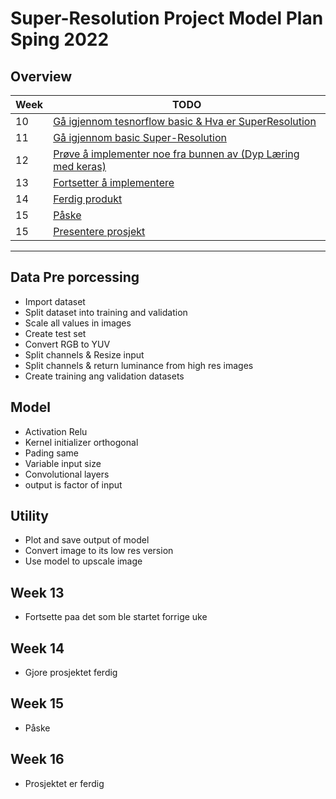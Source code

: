# Super-Resolution Project Model Plan Sping 2022

## Overview

| Week | TODO |
| ---- | ---- |
| 10 | [Gå igjennom tesnorflow basic & Hva er SuperResolution](#week-10) |
| 11 | [Gå igjennom basic Super-Resolution](#week-11)|
| 12 | [Prøve å implementer noe fra bunnen av (Dyp Læring med keras)](#week-12) |
| 13 | [Fortsetter å implementere](#week-13) |
| 14 | [Ferdig produkt](#week-14) |
| 15 | [Påske](#week-15) |
| 15 | [Presentere prosjekt](#week-15) |


---

## Data Pre porcessing
* Import dataset
* Split dataset into training and validation
* Scale all values in images
* Create test set
* Convert RGB to YUV
* Split channels & Resize input
* Split channels & return luminance from high res images
* Create training ang validation datasets  
  
## Model
* Activation Relu
* Kernel initializer orthogonal
* Pading same
* Variable input size
* Convolutional layers
* output is factor of input  

## Utility
* Plot and save output of model
* Convert image to its low res version
* Use model to upscale image
## Week 13
* Fortsette paa det som ble startet forrige uke
## Week 14
* Gjore prosjektet ferdig
## Week 15
* Påske
## Week 16
* Prosjektet er ferdig